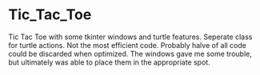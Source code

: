 # Tic_Tac_Toe
Tic Tac Toe with some tkinter windows and turtle features.
Seperate class for turtle actions.
Not the most efficient code.
Probably halve of all code could be discarded when optimized.
The windows gave me some trouble, but ultimately was able to place them in the appropriate spot.
